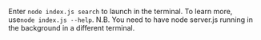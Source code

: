Enter `node index.js search` to launch in the terminal.
To learn more, use`node index.js --help`.
N.B. You need to have node server.js running in the background in a different terminal.
